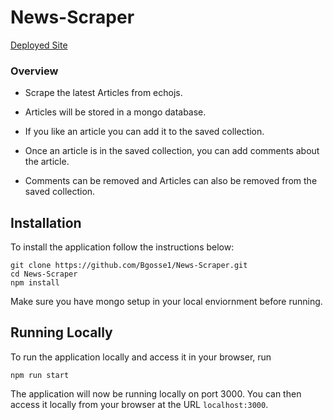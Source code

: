 # News-Scraper

[Deployed Site](https://sheltered-gorge-46172.herokuapp.com/)

### Overview

* Scrape the latest Articles from echojs.

* Articles will be stored in a mongo database.

* If you like an article you can add it to the saved collection.

* Once an article is in the saved collection, you can add comments about the article.

* Comments can be removed and Articles can also be removed from the saved collection.


## Installation

To install the application follow the instructions below:

	git clone https://github.com/Bgosse1/News-Scraper.git
	cd News-Scraper
	npm install

Make sure you have mongo setup in your local enviornment before running.

## Running Locally

To run the application locally and access it in your browser, run

	npm run start

The application will now be running locally on port 3000. You can then access it locally from your browser at the URL `localhost:3000`.